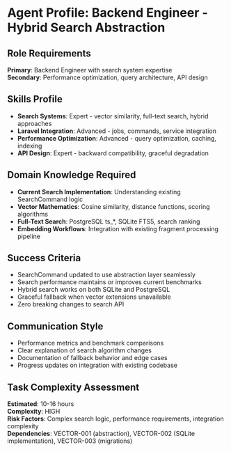 # Agent Profile: Backend Engineer - Hybrid Search Abstraction

## Role Requirements
**Primary**: Backend Engineer with search system expertise  
**Secondary**: Performance optimization, query architecture, API design

## Skills Profile
- **Search Systems**: Expert - vector similarity, full-text search, hybrid approaches
- **Laravel Integration**: Advanced - jobs, commands, service integration
- **Performance Optimization**: Advanced - query optimization, caching, indexing
- **API Design**: Expert - backward compatibility, graceful degradation

## Domain Knowledge Required
- **Current Search Implementation**: Understanding existing SearchCommand logic
- **Vector Mathematics**: Cosine similarity, distance functions, scoring algorithms
- **Full-Text Search**: PostgreSQL ts_*, SQLite FTS5, search ranking
- **Embedding Workflows**: Integration with existing fragment processing pipeline

## Success Criteria
- SearchCommand updated to use abstraction layer seamlessly
- Search performance maintains or improves current benchmarks
- Hybrid search works on both SQLite and PostgreSQL
- Graceful fallback when vector extensions unavailable
- Zero breaking changes to search API

## Communication Style
- Performance metrics and benchmark comparisons
- Clear explanation of search algorithm changes
- Documentation of fallback behavior and edge cases
- Progress updates on integration with existing codebase

## Task Complexity Assessment
**Estimated**: 10-16 hours  
**Complexity**: HIGH  
**Risk Factors**: Complex search logic, performance requirements, integration complexity  
**Dependencies**: VECTOR-001 (abstraction), VECTOR-002 (SQLite implementation), VECTOR-003 (migrations)